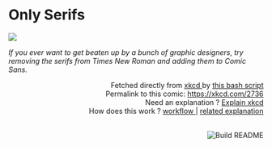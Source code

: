 # <b>Only Serifs</b>

[![](https://imgs.xkcd.com/comics/only_serifs.png)](https://xkcd.com/2736)

<i>If you ever want to get beaten up by a bunch of graphic designers, try removing the serifs from Times New Roman and adding them to Comic Sans.</i>

<div align="right">
  Fetched directly from
  <a href="https://xkcd.com">
    xkcd
  </a>
  by
  <a href="https://github.com/Vanille-N/Vanille-N/blob/master/fetch">
    this bash script
  </a>
</div>
<div align="right">
  Permalink to this comic:
  <a href="https://xkcd.com/2736">
    https://xkcd.com/2736
  </a>
</div>
<div align="right">
  Need an explanation ?
  <a href="https://www.explainxkcd.com/wiki/index.php/2736">
    Explain xkcd
  </a>
</div>
<div align="right">
  How does this work ?
  <a href="https://github.com/Vanille-N/Vanille-N/blob/master/.github/workflows/build.yml">
    workflow
  </a>
  |
  <a href="https://simonwillison.net/2020/Jul/10/self-updating-profile-readme/">
    related explanation
  </a>
</div><br>

<a href="https://github.com/Vanille-N/Vanille-N/actions"><img src="https://github.com/Vanille-N/Vanille-N/workflows/Build%20README/badge.svg" align="right" alt="Build README"></a>
